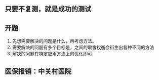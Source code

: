 ## 只要不复测，就是成功的测试

## 开题
1. 先想需要解决的问题是什么，再考虑方法。
2. 需要解决的问题有多个目标是，之间的取舍权衡会衍生出各种不同的方法
3. 解决的问题在特定应用方法上的优化即可

## 医保报销：中关村医院
